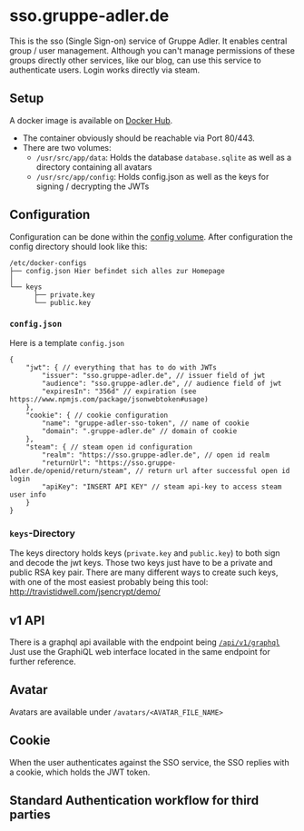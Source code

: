 # sso.gruppe-adler.de

This is the sso (Single Sign-on) service of Gruppe Adler. It enables central group / user management. Although you can't manage permissions of these groups directly other services, like our blog, can use this service to authenticate users. Login works directly via steam.

## Setup
A docker image is available on [Docker Hub](https://hub.docker.com/r/gruppeadler/sso).  
- The container obviously should be reachable via Port 80/443.  
- There are two volumes:
    - `/usr/src/app/data`: Holds the database `database.sqlite` as well as a directory containing all avatars
    - `/usr/src/app/config`: Holds config.json as well as the keys for signing / decrypting the JWTs

## Configuration
Configuration can be done within the [config volume](#Setup). After configuration the config directory should look like this:
```
/etc/docker-configs
├── config.json Hier befindet sich alles zur Homepage
│
└── keys 
      ├── private.key
      └── public.key
```

### `config.json`
Here is a template `config.json`
```jsonc
{
    "jwt": { // everything that has to do with JWTs
        "issuer": "sso.gruppe-adler.de", // issuer field of jwt
        "audience": "sso.gruppe-adler.de", // audience field of jwt
        "expiresIn": "356d" // expiration (see https://www.npmjs.com/package/jsonwebtoken#usage)
    },
    "cookie": { // cookie configuration
        "name": "gruppe-adler-sso-token", // name of cookie
        "domain": ".gruppe-adler.de" // domain of cookie
    },
    "steam": { // steam open id configuration
        "realm": "https://sso.gruppe-adler.de", // open id realm 
        "returnUrl": "https://sso.gruppe-adler.de/openid/return/steam", // return url after successful open id login
        "apiKey": "INSERT API KEY" // steam api-key to access steam user info
    }
}
```

### `keys`-Directory

The keys directory holds keys (`private.key` and `public.key`) to both sign and decode the jwt keys. Those two keys just have to be a private and public RSA key pair. There are many different ways to create such keys, with one of the most easiest probably being this tool: http://travistidwell.com/jsencrypt/demo/

## v1 API
There is a graphql api available with the endpoint being [`/api/v1/graphql`](https://sso.gruppe-adler.de/api/v1/graphql)
Just use the GraphiQL web interface located in the same endpoint for further reference.

## Avatar

Avatars are available under `/avatars/<AVATAR_FILE_NAME>`

## Cookie
When the user authenticates against the SSO service, the SSO replies with a cookie, which holds the JWT token. 

## Standard Authentication workflow for third parties